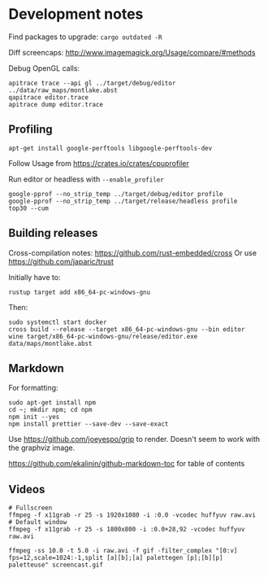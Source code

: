 # Development notes

Find packages to upgrade: `cargo outdated -R`

Diff screencaps: http://www.imagemagick.org/Usage/compare/#methods

Debug OpenGL calls:

```
apitrace trace --api gl ../target/debug/editor ../data/raw_maps/montlake.abst
qapitrace editor.trace
apitrace dump editor.trace
```

## Profiling

`apt-get install google-perftools libgoogle-perftools-dev`

Follow Usage from https://crates.io/crates/cpuprofiler

Run editor or headless with `--enable_profiler`

```
google-pprof --no_strip_temp ../target/debug/editor profile
google-pprof --no_strip_temp ../target/release/headless profile
top30 --cum
```

## Building releases

Cross-compilation notes: https://github.com/rust-embedded/cross Or use
https://github.com/japaric/trust

Initially have to:

```shell
rustup target add x86_64-pc-windows-gnu
```

Then:

```
sudo systemctl start docker
cross build --release --target x86_64-pc-windows-gnu --bin editor
wine target/x86_64-pc-windows-gnu/release/editor.exe data/maps/montlake.abst
```

## Markdown

For formatting:

```
sudo apt-get install npm
cd ~; mkdir npm; cd npm
npm init --yes
npm install prettier --save-dev --save-exact
```

Use https://github.com/joeyespo/grip to render. Doesn't seem to work with the
graphviz image.

https://github.com/ekalinin/github-markdown-toc for table of contents

## Videos

```
# Fullscreen
ffmpeg -f x11grab -r 25 -s 1920x1080 -i :0.0 -vcodec huffyuv raw.avi
# Default window
ffmpeg -f x11grab -r 25 -s 1800x800 -i :0.0+28,92 -vcodec huffyuv raw.avi

ffmpeg -ss 10.0 -t 5.0 -i raw.avi -f gif -filter_complex "[0:v] fps=12,scale=1024:-1,split [a][b];[a] palettegen [p];[b][p] paletteuse" screencast.gif
```
